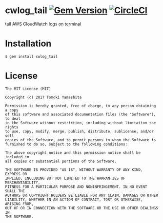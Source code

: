 cwlog_tail [![Gem Version](https://badge.fury.io/rb/cwlog_tail.svg)](https://badge.fury.io/rb/cwlog_tail) [![CircleCI](https://circleci.com/gh/tomorrowkey/cwlog_tail/tree/master.svg?style=svg)](https://circleci.com/gh/tomorrowkey/cwlog_tail/tree/master)
===============

tail AWS CloudWatch logs on terminal

# Installation

```
$ gem install cwlog_tail
```

# License

```
The MIT License (MIT)

Copyright (c) 2017 Tomoki Yamashita

Permission is hereby granted, free of charge, to any person obtaining a copy
of this software and associated documentation files (the "Software"), to deal
in the Software without restriction, including without limitation the rights
to use, copy, modify, merge, publish, distribute, sublicense, and/or sell
copies of the Software, and to permit persons to whom the Software is
furnished to do so, subject to the following conditions:

The above copyright notice and this permission notice shall be included in
all copies or substantial portions of the Software.

THE SOFTWARE IS PROVIDED "AS IS", WITHOUT WARRANTY OF ANY KIND, EXPRESS OR
IMPLIED, INCLUDING BUT NOT LIMITED TO THE WARRANTIES OF MERCHANTABILITY,
FITNESS FOR A PARTICULAR PURPOSE AND NONINFRINGEMENT. IN NO EVENT SHALL THE
AUTHORS OR COPYRIGHT HOLDERS BE LIABLE FOR ANY CLAIM, DAMAGES OR OTHER
LIABILITY, WHETHER IN AN ACTION OF CONTRACT, TORT OR OTHERWISE, ARISING FROM,
OUT OF OR IN CONNECTION WITH THE SOFTWARE OR THE USE OR OTHER DEALINGS IN
THE SOFTWARE.
```
